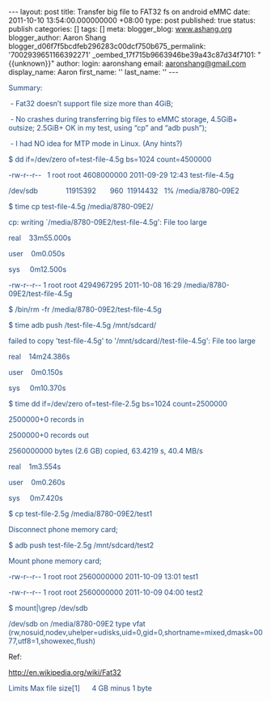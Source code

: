 --- layout: post title: Transfer big file to FAT32 fs on android eMMC date: 2011-10-10 13:54:00.000000000 +08:00 type: post published: true status: publish categories: \[\] tags: \[\] meta: blogger\_blog: www.ashang.org blogger\_author: Aaron Shang blogger\_d06f7f5bcdfeb296283c00dcf750b675\_permalink: '7002939651166392271' \_oembed\_17f715b9663946be39a43c87d34f7101: "{{unknown}}" author: login: aaronshang email: aaronshang@gmail.com display\_name: Aaron first\_name: '' last\_name: '' ---
<span style="color:#1f497d;"></span>

<span style="color:#1f497d;">Summary: </span>

<span style="color:#1f497d;"> - Fat32 doesn’t support file size more than 4GiB; </span>

<span style="color:#1f497d;"> - No crashes during transferring big files to eMMC storage, 4.5GiB+ outsize; 2.5GiB+ OK in my test, using “cp” and “adb push”);</span>

<span style="color:#1f497d;"> - I had NO idea for MTP mode in Linux. (Any hints?)</span>

<span style="color:#1f497d;">$ dd if=/dev/zero of=test-file-4.5g bs=1024 count=4500000</span>

<span style="color:#1f497d;">-rw-r--r--   1 root root 4608000000 2011-09-29 12:43 test-file-4.5g</span>

<span style="color:#1f497d;">/dev/sdb              11915392       960  11914432   1% /media/8780-09E2</span>

<span style="color:#1f497d;">$ time cp test-file-4.5g /media/8780-09E2/</span>

<span style="color:#1f497d;">cp: writing \`/media/8780-09E2/test-file-4.5g': File too large</span>

<span style="color:#1f497d;">real    33m55.000s</span>

<span style="color:#1f497d;">user    0m0.050s</span>

<span style="color:#1f497d;">sys     0m12.500s</span>

<span style="color:#1f497d;">-rw-r--r-- 1 root root 4294967295 2011-10-08 16:29 /media/8780-09E2/test-file-4.5g</span>

<span style="color:#1f497d;">$ /bin/rm -fr /media/8780-09E2/test-file-4.5g </span>

<span style="color:#1f497d;">$ time adb push /test-file-4.5g /mnt/sdcard/</span>

<span style="color:#1f497d;">failed to copy 'test-file-4.5g' to '/mnt/sdcard//test-file-4.5g': File too large</span>

<span style="color:#1f497d;">real    14m24.386s</span>

<span style="color:#1f497d;">user    0m0.150s</span>

<span style="color:#1f497d;">sys     0m10.370s</span>

<span style="color:#1f497d;">$ time dd if=/dev/zero of=test-file-2.5g bs=1024 count=2500000</span>

<span style="color:#1f497d;">2500000+0 records in</span>

<span style="color:#1f497d;">2500000+0 records out</span>

<span style="color:#1f497d;">2560000000 bytes (2.6 GB) copied, 63.4219 s, 40.4 MB/s</span>

<span style="color:#1f497d;">real    1m3.554s</span>

<span style="color:#1f497d;">user    0m0.260s</span>

<span style="color:#1f497d;">sys     0m7.420s</span>

<span style="color:#1f497d;">$ cp test-file-2.5g /media/8780-09E2/test1</span>

<span style="color:#1f497d;">Disconnect phone memory card;</span>

<span style="color:#1f497d;">$ adb push test-file-2.5g /mnt/sdcard/test2</span>

<span style="color:#1f497d;">Mount phone memory card; </span>

<span style="color:#1f497d;">-rw-r--r-- 1 root root 2560000000 2011-10-09 13:01 test1</span>

<span style="color:#1f497d;">-rw-r--r-- 1 root root 2560000000 2011-10-09 04:00 test2</span>

<span style="color:#1f497d;">$ mount|\\grep /dev/sdb</span>

<span style="color:#1f497d;">/dev/sdb on /media/8780-09E2 type vfat (rw,nosuid,nodev,uhelper=udisks,uid=0,gid=0,shortname=mixed,dmask=0077,utf8=1,showexec,flush)</span>

Ref:

<span style="color:#1f497d;"><http://en.wikipedia.org/wiki/Fat32></span>

<span style="color:#1f497d;">Limits Max file size\[1\]      4 GB minus 1 byte</span>
